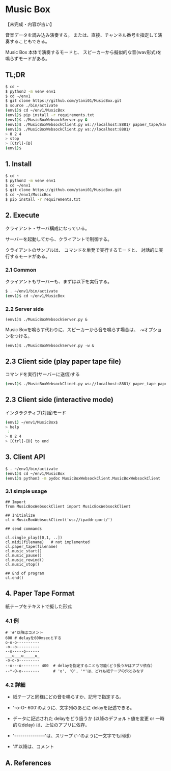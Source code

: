 # Music Box

【未完成・内容が古い】

音楽データを読み込み演奏する。
または、直接、チャンネル番号を指定して演奏することもできる。

Music Box 本体で演奏するモードと、
スピーカーから擬似的な音(wav形式)を鳴らずモードがある。


## TL;DR

```bash
$ cd ~
$ python3 -m venv env1
$ cd ~/env1
$ git clone https://github.com/ytani01/MusicBox.git
$ source ./bin/activate
(env1)$ cd ~/env1/MusicBox
(env1)$ pip install -r requirements.txt
(env1)$ ./MusicBoxWebsockServer.py &
(env1)$ ./MusicBoxWebsockClient.py ws://localhost:8881/ papaer_tape/kaeruno-uta.txt
(env1)$ ./MusicBoxWebsockClient.py ws://localhost:8881/
> 0 2 4
> stop
> [Ctrl]-[D]
(env1)$
```

## 1. Install

```bash
$ cd ~
$ python3 -m venv env1
$ cd ~/env1
$ git clone https://github.com/ytani01/MusicBox.git
$ cd ~/env1/MusicBox
$ pip install -r requirements.txt
```

## 2. Execute

クライアント・サーバ構成になっている。

サーバーを起動してから、クライアントで制御する。

クライアントのサンプルは、
コマンドを単発で実行するモードと、
対話的に実行するモードがある。

### 2.1 Common

クライアントもサーバーも、まずは以下を実行する。

```bash
$ . ~/env1/bin/activate
(env1)$ cd ~/env1/MusicBox
```

### 2.2 Server side

```
(env1)$ ./MusicBoxWebsockServer.py &
```

Music Boxを鳴らす代わりに、スピーカーから音を鳴らす場合は、
``-w``オプションをつける。

```
(env1)$ ./MusicBoxWebsockServer.py -w &
```

## 2.3 Client side (play paper tape file)

コマンドを実行(サーバーに送信)する

```bash
(env1)$ ./MusicBoxWebsockClinet.py ws://localhost:8881/ paper_tape paper_tape/kaeruno-uta.txt
```
## 2.3 Client side (interactive mode)

インタラクティブ(対話)モード

```bash
(env1) ~/env1/MusicBox$ 
> help
 :
> 0 2 4
> [Ctrl]-[D] to end
```

## 3. Client API

```bash
$ . ~/env1/bin/activate
(env1)$ cd ~/env1/MusicBox
(env1)$ python3 -m pydoc MusicBoxWebsockClient.MusicBoxWebsockClient
```

### 3.1 simple usage

```python3
## Import
from MusicBoxWebsockClient import MusicBoxWebsockClient

## Initialize
cl = MusicBoxWebsockClient('ws://ipaddr:port/')

## send commands

cl.single_play([0,1, ..])
cl.midi(filename)   # not implemented
cl.paper_tape(filename)
cl.music_start()
cl.music_pause()
cl.music_rewind()
cl.music_stop()

## End of program
cl.end()
```

## 4. Paper Tape Format

紙テープをテキストで擬した形式


### 4.1 例

```
# '#'以降はコメント
600 # delayを600msecとする
o-o-o----------
-o--o----------
--o-----o------
___o___o_____o_
-o-o-o---------
--o---o-------- 400  # delayを指定することも可能(どう扱うかはアプリ依存)
--*-O-o--------      # 'o', 'O', '*'は、どれも紙テープの穴とみなす
```


### 4.2 詳細

* 紙テープと同様にどの音を鳴らすか、記号で指定する。

* '-o-O- 600'のように、文字列のあとに delayを記述できる。

* データに記述された delayをどう扱うか
  (以降のデフォルト値を変更 or 一時的なdelay)
  は、上位のアプリに依存。

* '---------------'は、スリープ
  ('-'のように一文字でも同様)

* '#'以降は、コメント


## A. References

